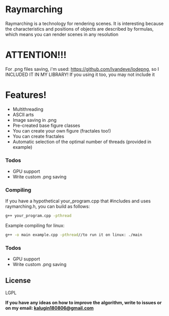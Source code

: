 # Raymarching
Raymarching is a technology for rendering scenes. It is interesting because the characteristics and positions of objects are described by formulas, which means you can render scenes in any resolution

# ATTENTION!!! 
For .png files saving, i'm used: https://github.com/lvandeve/lodepng, so I INCLUDED IT IN MY LIBRARY! If you using it too, you may not include it

# Features!

  - Multithreading
  - ASCII arts
  - Image saving in .png
  - Pre-created base figure classes
  - You can create your own figure (fractales too!)
  - You can create fractales
  - Automatic selection of the optimal number of threads (provided in example)
  
### Todos

  - GPU support
  - Write custom .png saving

### Compiling
If you have a hypothetical your_program.cpp that #includes and uses raymarching.h, you can build as follows:
```sh
g++ your_program.cpp -pthread
```
Example compiling for linux:
```sh
g++ -o main example.cpp -pthread//to run it on linux: ./main
```

### Todos

 - GPU support
 - Write custom .png saving

License
----

LGPL


**If you have any ideas on how to improve the algorithm, write to issues or on my email: kalugin180806@gmail.com**
